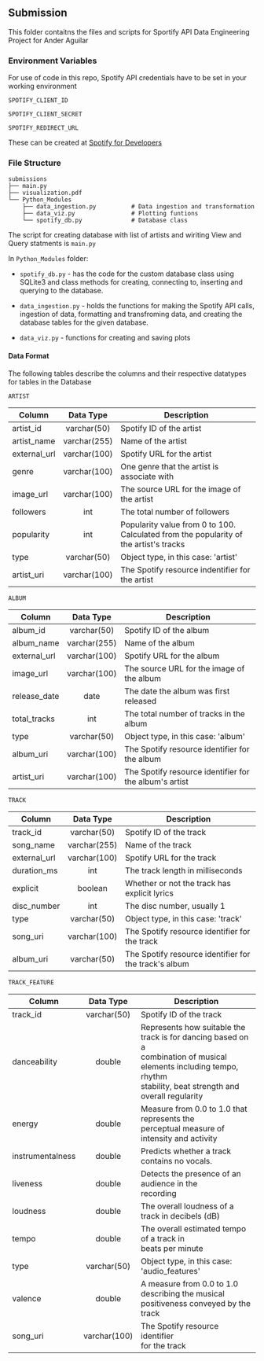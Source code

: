 ## Submission

This folder contaitns the files and scripts for Sportify API
    Data Engineering Project for Ander Aguilar


### Environment Variables

For use of code in this repo, Spotify API credentials have to be set in your working environment

`SPOTIFY_CLIENT_ID`

`SPOTIFY_CLIENT_SECRET`

`SPOTIFY_REDIRECT_URL`

These can be created at [Spotify for Developers](https://developer.spotify.com/dashboard/login)

### File Structure

```
submissions
├── main.py
├── visualization.pdf
└── Python_Modules
    ├── data_ingestion.py          # Data ingestion and transformation
    ├── data_viz.py                # Plotting funtions
    └── spotify_db.py              # Database class

```
The script for creating database with list of artists and wiriting View and Query statments
is `main.py`

In `Python_Modules` folder:

* `spotify_db.py` - has the code for the custom database class using
    SQLite3 and class methods for creating, connecting to, inserting
    and querying to the database.

* `data_ingestion.py` - holds the functions for making the Spotify API calls,
    ingestion of data, formatting and transfroming data, and creating the
    database tables for the given database.

* `data_viz.py` - functions for creating and saving plots


#### Data Format

The following tables describe the columns and their respective datatypes for tables in the Database

`ARTIST`

| Column       |   Data Type  | Description                                                                           |
|--------------|:------------:|---------------------------------------------------------------------------------------|
| artist_id    |  varchar(50) | Spotify ID of the artist                                                              |
| artist_name  | varchar(255) | Name of the artist                                                                    |
| external_url | varchar(100) | Spotify URL for the artist                                                            |
| genre        | varchar(100) | One genre that the artist  is associate with                                          |
| image_url    | varchar(100) | The source URL for the image of the artist                                            |
| followers    |      int     | The total number of followers                                                         |
| popularity   |      int     | Popularity value from 0 to 100. Calculated from the popularity of the artist's tracks |
| type         |  varchar(50) | Object type, in this case: 'artist'                                                   |
| artist_uri   | varchar(100) | The Spotify resource indentifier  for the artist                                      |

`ALBUM`

| Column       |   Data Type  | Description                                             |
|--------------|:------------:|---------------------------------------------------------|
| album_id     |  varchar(50) | Spotify ID of the album                                 |
| album_name   | varchar(255) | Name of the album                                       |
| external_url | varchar(100) | Spotify URL for the album                               |
| image_url    | varchar(100) | The source URL for the image of the album               |
| release_date |     date     | The date the album was first released                   |
| total_tracks |      int     | The total number of tracks in  the album                |
| type         |  varchar(50) | Object type, in this case: 'album'                      |
| album_uri    | varchar(100) | The Spotify resource identifier for the album           |
| artist_uri   | varchar(100) | The Spotify resource identifier  for the album's artist |

`TRACK`

| Column       |   Data Type  | Description                                           |
|--------------|:------------:|-------------------------------------------------------|
| track_id     |  varchar(50) | Spotify ID of the track                               |
| song_name    | varchar(255) | Name of the track                                     |
| external_url | varchar(100) | Spotify URL for the track                             |
| duration_ms  |      int     | The track length in milliseconds                      |
| explicit     |    boolean   | Whether or not the track has  explicit lyrics         |
| disc_number  |      int     | The disc number, usually 1                            |
| type         |  varchar(50) | Object type, in this case: 'track'                    |
| song_uri     | varchar(100) | The Spotify resource identifier  for the track        |
| album_uri    |  varchar(50) | The Spotify resource identifier for the track's album |

`TRACK_FEATURE`

| Column           |   Data Type  | Description                                                                                                                                                               |
|------------------|:------------:|---------------------------------------------------------------------------------------------------------------------------------------------------------------------------|
| track_id         |  varchar(50) | Spotify ID of the track                                                                                                                                                   |
| danceability     |    double    | Represents how suitable the track is for dancing based on a<br>combination of musical elements including tempo, rhythm <br>stability, beat strength and overall regularity |
| energy           |    double    | Measure from 0.0 to 1.0 that represents the <br>perceptual measure of intensity and activity                                                                              |
| instrumentalness |    double    | Predicts whether a track contains no vocals.                                                                                                                              |
| liveness         |    double    | Detects the presence of an audience in the<br>recording                                                                                                                   |
| loudness         |    double    | The overall loudness of a track in decibels (dB)                                                                                                                          |
| tempo            | double       | The overall estimated tempo of a track in<br>beats per minute                                                                                                             |
| type             |  varchar(50) | Object type, in this case: 'audio_features'                                                                                                                               |
| valence          | double       | A measure from 0.0 to 1.0 describing the musical<br>positiveness conveyed by the track                                                                                    |
| song_uri         | varchar(100) | The Spotify resource identifier <br>for the track                                                                                                                         |
